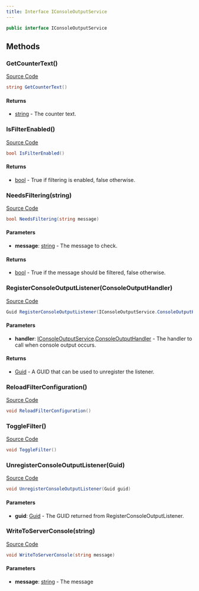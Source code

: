 ```yaml
---
title: Interface IConsoleOutputService
---
```


```csharp
public interface IConsoleOutputService
```

## Methods

### GetCounterText()

[Source Code](https://github.com/swiftly-solution/swiftlys2/blob/beta/managed/src/SwiftlyS2.Shared/Modules/ConsoleOutput/IConsoleOutputService.cs#L51)

```csharp
string GetCounterText()
```

#### Returns

- [string](https://learn.microsoft.com/dotnet/api/system.string) - The counter text.

### IsFilterEnabled()

[Source Code](https://github.com/swiftly-solution/swiftlys2/blob/beta/managed/src/SwiftlyS2.Shared/Modules/ConsoleOutput/IConsoleOutputService.cs#L28)

```csharp
bool IsFilterEnabled()
```

#### Returns

- [bool](https://learn.microsoft.com/dotnet/api/system.boolean) - True if filtering is enabled, false otherwise.

### NeedsFiltering(string)

[Source Code](https://github.com/swiftly-solution/swiftlys2/blob/beta/managed/src/SwiftlyS2.Shared/Modules/ConsoleOutput/IConsoleOutputService.cs#L45)

```csharp
bool NeedsFiltering(string message)
```

#### Parameters

- **message**: [string](https://learn.microsoft.com/dotnet/api/system.string) - The message to check.

#### Returns

- [bool](https://learn.microsoft.com/dotnet/api/system.boolean) - True if the message should be filtered, false otherwise.

### RegisterConsoleOutputListener(ConsoleOutputHandler)

[Source Code](https://github.com/swiftly-solution/swiftlys2/blob/beta/managed/src/SwiftlyS2.Shared/Modules/ConsoleOutput/IConsoleOutputService.cs#L16)

```csharp
Guid RegisterConsoleOutputListener(IConsoleOutputService.ConsoleOutputHandler handler)
```

#### Parameters

- **handler**: [IConsoleOutputService](/docs/api/shared/consoleoutput/iconsoleoutputservice).[ConsoleOutputHandler](/docs/api/shared/consoleoutput/iconsoleoutputservice/consoleoutputhandler) - The handler to call when console output occurs.

#### Returns

- [Guid](https://learn.microsoft.com/dotnet/api/system.guid) - A GUID that can be used to unregister the listener.

### ReloadFilterConfiguration()

[Source Code](https://github.com/swiftly-solution/swiftlys2/blob/beta/managed/src/SwiftlyS2.Shared/Modules/ConsoleOutput/IConsoleOutputService.cs#L38)

```csharp
void ReloadFilterConfiguration()
```

### ToggleFilter()

[Source Code](https://github.com/swiftly-solution/swiftlys2/blob/beta/managed/src/SwiftlyS2.Shared/Modules/ConsoleOutput/IConsoleOutputService.cs#L33)

```csharp
void ToggleFilter()
```

### UnregisterConsoleOutputListener(Guid)

[Source Code](https://github.com/swiftly-solution/swiftlys2/blob/beta/managed/src/SwiftlyS2.Shared/Modules/ConsoleOutput/IConsoleOutputService.cs#L22)

```csharp
void UnregisterConsoleOutputListener(Guid guid)
```

#### Parameters

- **guid**: [Guid](https://learn.microsoft.com/dotnet/api/system.guid) - The GUID returned from RegisterConsoleOutputListener.

### WriteToServerConsole(string)

[Source Code](https://github.com/swiftly-solution/swiftlys2/blob/beta/managed/src/SwiftlyS2.Shared/Modules/ConsoleOutput/IConsoleOutputService.cs#L57)

```csharp
void WriteToServerConsole(string message)
```

#### Parameters

- **message**: [string](https://learn.microsoft.com/dotnet/api/system.string) - The message

